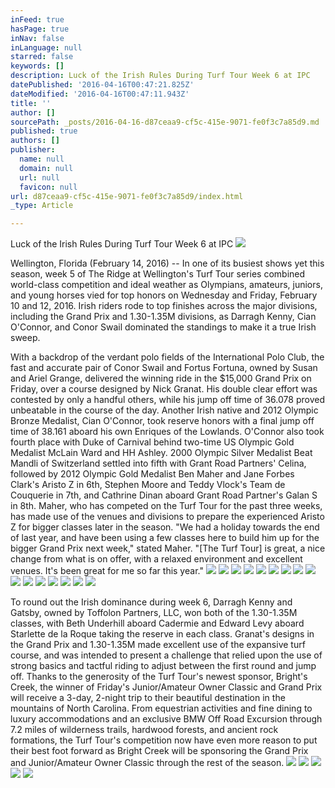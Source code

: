```yaml
---
inFeed: true
hasPage: true
inNav: false
inLanguage: null
starred: false
keywords: []
description: Luck of the Irish Rules During Turf Tour Week 6 at IPC
datePublished: '2016-04-16T00:47:21.825Z'
dateModified: '2016-04-16T00:47:11.943Z'
title: ''
author: []
sourcePath: _posts/2016-04-16-d87ceaa9-cf5c-415e-9071-fe0f3c7a85d9.md
published: true
authors: []
publisher:
  name: null
  domain: null
  url: null
  favicon: null
url: d87ceaa9-cf5c-415e-9071-fe0f3c7a85d9/index.html
_type: Article

---
```

Luck of the Irish Rules During Turf Tour Week 6 at IPC
![](https://the-grid-user-content.s3-us-west-2.amazonaws.com/b7665615-cb6f-4179-990f-108bcf4170ba.jpg)

Wellington, Florida (February 14, 2016) -- In one of its busiest shows yet this season, week 5 of The Ridge at Wellington's Turf Tour series combined world-class competition and ideal weather as Olympians, amateurs, juniors, and young horses vied for top honors on Wednesday and Friday, February 10 and 12, 2016\. Irish riders rode to top finishes across the major divisions, including the Grand Prix and 1.30-1.35M divisions, as Darragh Kenny, Cian O'Connor, and Conor Swail dominated the standings to make it a true Irish sweep.

With a backdrop of the verdant polo fields of the International Polo Club, the fast and accurate pair of Conor Swail and Fortus Fortuna, owned by Susan and Ariel Grange, delivered the winning ride in the $15,000 Grand Prix on Friday, over a course designed by Nick Granat. His double clear effort was contested by only a handful others, while his jump off time of 36.078 proved unbeatable in the course of the day. Another Irish native and 2012 Olympic Bronze Medalist, Cian O'Connor, took reserve honors with a final jump off time of 38.161 aboard his own Enriques of the Lowlands. O'Connor also took fourth place with Duke of Carnival behind two-time US Olympic Gold Medalist McLain Ward and HH Ashley. 2000 Olympic Silver Medalist Beat Mandli of Switzerland settled into fifth with Grant Road Partners' Celina, followed by 2012 Olympic Gold Medalist Ben Maher and Jane Forbes Clark's Aristo Z in 6th, Stephen Moore and Teddy Vlock's Team de Couquerie in 7th, and Cathrine Dinan aboard Grant Road Partner's Galan S in 8th. Maher, who has competed on the Turf Tour for the past three weeks, has made use of the venues and divisions to prepare the experienced Aristo Z for bigger classes later in the season. "We had a holiday towards the end of last year, and have been using a few classes here to build him up for the bigger Grand Prix next week," stated Maher. "\[The Turf Tour\] is great, a nice change from what is on offer, with a relaxed environment and excellent venues. It's been great for me so far this year."
![](https://the-grid-user-content.s3-us-west-2.amazonaws.com/8081dda4-9b0b-4714-a4cf-f5cb65e2a051.jpg)
![](https://the-grid-user-content.s3-us-west-2.amazonaws.com/d1bfdeff-f0c1-4077-8b70-72831eff824b.jpg)
![](https://the-grid-user-content.s3-us-west-2.amazonaws.com/849c3590-f282-41d1-aa23-4998eb7959f7.jpg)
![](https://the-grid-user-content.s3-us-west-2.amazonaws.com/c722ec95-9ecf-4bf7-8f5e-086ec216d4d8.jpg)
![](https://the-grid-user-content.s3-us-west-2.amazonaws.com/dedafd72-7bf0-45c5-9a25-b0e340e5797c.jpg)
![](https://the-grid-user-content.s3-us-west-2.amazonaws.com/793be795-559f-4654-9566-da9fbdbafca1.jpg)
![](https://the-grid-user-content.s3-us-west-2.amazonaws.com/53e7f93f-4bd1-4991-997e-0deba43ce4a2.jpg)
![](https://the-grid-user-content.s3-us-west-2.amazonaws.com/b69a109d-15a3-4898-bbe8-e558801b4225.jpg)
![](https://the-grid-user-content.s3-us-west-2.amazonaws.com/f9e381c4-fe66-4ed1-8864-9176631b1f4a.jpg)
![](https://the-grid-user-content.s3-us-west-2.amazonaws.com/533f48e5-0aac-4a3e-b1ab-04bd1c0f93d8.jpg)
![](https://the-grid-user-content.s3-us-west-2.amazonaws.com/803d60df-5854-41d5-8299-3101a59024ef.jpg)
![](https://the-grid-user-content.s3-us-west-2.amazonaws.com/ae9009fa-8a99-4c0f-bfcc-9fbb4b1c0f9b.jpg)
![](https://the-grid-user-content.s3-us-west-2.amazonaws.com/95dee40c-aa93-4a22-96a8-beeb0866a08e.jpg)
![](https://the-grid-user-content.s3-us-west-2.amazonaws.com/14795cec-8260-4360-9866-4bbe2bd6ef9f.jpg)
![](https://the-grid-user-content.s3-us-west-2.amazonaws.com/eca19a08-0940-4f85-87f0-e67f0e500866.jpg)
![](https://the-grid-user-content.s3-us-west-2.amazonaws.com/0397c18d-6dcc-46b4-b197-2c6c2cc0580c.jpg)

To round out the Irish dominance during week 6, Darragh Kenny and Gatsby, owned by Toffolon Partners, LLC, won both of the 1.30-1.35M classes, with Beth Underhill aboard Cadermie and Edward Levy aboard Starlette de la Roque taking the reserve in each class. Granat's designs in the Grand Prix and 1.30-1.35M made excellent use of the expansive turf course, and was intended to present a challenge that relied upon the use of strong basics and tactful riding to adjust between the first round and jump off. Thanks to the generosity of the Turf Tour's newest sponsor, Bright's Creek, the winner of Friday's Junior/Amateur Owner Classic and Grand Prix will receive a 3-day, 2-night trip to their beautiful destination in the mountains of North Carolina. From equestrian activities and fine dining to luxury accommodations and an exclusive BMW Off Road Excursion through 7.2 miles of wilderness trails, hardwood forests, and ancient rock formations, the Turf Tour's competition now have even more reason to put their best foot forward as Bright Creek will be sponsoring the Grand Prix and Junior/Amateur Owner Classic through the rest of the season.
![](https://the-grid-user-content.s3-us-west-2.amazonaws.com/d80ee602-f3ad-4b35-b951-9783f2646168.jpg)
![](https://the-grid-user-content.s3-us-west-2.amazonaws.com/e44a3683-6823-4bf4-a267-5466886c3fff.jpg)
![](https://the-grid-user-content.s3-us-west-2.amazonaws.com/42a7c56e-e3de-48e0-867a-298648925a17.jpg)
![](https://the-grid-user-content.s3-us-west-2.amazonaws.com/5fc004da-628b-4265-9574-01eeaee2219a.jpg)
![](https://the-grid-user-content.s3-us-west-2.amazonaws.com/9654fd69-52c3-495e-ac3f-bfcfa49a743d.jpg)